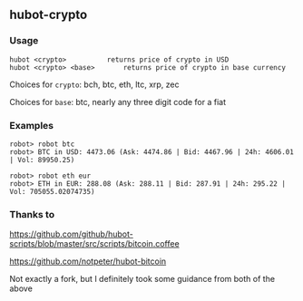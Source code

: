 ## hubot-crypto

### Usage
```
hubot <crypto>			returns price of crypto in USD
hubot <crypto> <base>		returns price of crypto in base currency
```

Choices for `crypto`: bch, btc, eth, ltc, xrp, zec

Choices for `base`: btc, nearly any three digit code for a fiat

### Examples
```
robot> robot btc
robot> BTC in USD: 4473.06 (Ask: 4474.86 | Bid: 4467.96 | 24h: 4606.01 | Vol: 89950.25)

robot> robot eth eur
robot> ETH in EUR: 288.08 (Ask: 288.11 | Bid: 287.91 | 24h: 295.22 | Vol: 705055.02074735)
```

### Thanks to
https://github.com/github/hubot-scripts/blob/master/src/scripts/bitcoin.coffee

https://github.com/notpeter/hubot-bitcoin

Not exactly a fork, but I definitely took some guidance from both of the above
